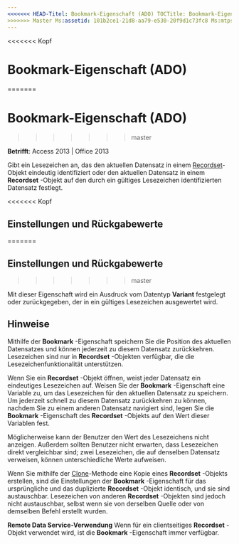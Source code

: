 ```yaml
---
<<<<<<< HEAD-Titel: Bookmark-Eigenschaft (ADO) TOCTitle: Bookmark-Eigenschaft (ADO) === Titel: Bookmark-Eigenschaft (ADO) TOCTitle: Bookmark-Eigenschaft (ADO)
>>>>>>> Master Ms:assetid: 101b2ce1-21d8-aa79-e530-20f9d1c73fc8 Ms:mtpsurl: https://msdn.microsoft.com/library/JJ248870(v=office.15) Ms:contentKeyID: 48543287 ms.date: 09/18/2015 Mtps_version: Office. 15
---
```


<<<<<<< Kopf
# <a name="bookmark-property-ado"></a>Bookmark-Eigenschaft (ADO)
=======
# <a name="bookmark-property-ado"></a>Bookmark-Eigenschaft (ADO)
>>>>>>> master


**Betrifft**: Access 2013 | Office 2013

Gibt ein Lesezeichen an, das den aktuellen Datensatz in einem [Recordset](recordset-object-ado.md)-Objekt eindeutig identifiziert oder den aktuellen Datensatz in einem **Recordset** -Objekt auf den durch ein gültiges Lesezeichen identifizierten Datensatz festlegt.

<<<<<<< Kopf
## <a name="settings-and-return-values"></a>Einstellungen und Rückgabewerte
=======
## <a name="settings-and-return-values"></a>Einstellungen und Rückgabewerte
>>>>>>> master

Mit dieser Eigenschaft wird ein Ausdruck vom Datentyp **Variant** festgelegt oder zurückgegeben, der in ein gültiges Lesezeichen ausgewertet wird.

## <a name="remarks"></a>Hinweise

Mithilfe der **Bookmark** -Eigenschaft speichern Sie die Position des aktuellen Datensatzes und können jederzeit zu diesem Datensatz zurückkehren. Lesezeichen sind nur in **Recordset** -Objekten verfügbar, die die Lesezeichenfunktionalität unterstützen.

Wenn Sie ein **Recordset** -Objekt öffnen, weist jeder Datensatz ein eindeutiges Lesezeichen auf. Weisen Sie der **Bookmark** -Eigenschaft eine Variable zu, um das Lesezeichen für den aktuellen Datensatz zu speichern. Um jederzeit schnell zu diesem Datensatz zurückkehren zu können, nachdem Sie zu einem anderen Datensatz navigiert sind, legen Sie die **Bookmark** -Eigenschaft des **Recordset** -Objekts auf den Wert dieser Variablen fest.

Möglicherweise kann der Benutzer den Wert des Lesezeichens nicht anzeigen. Außerdem sollten Benutzer nicht erwarten, dass Lesezeichen direkt vergleichbar sind; zwei Lesezeichen, die auf denselben Datensatz verweisen, können unterschiedliche Werte aufweisen.

Wenn Sie mithilfe der [Clone](clone-method-ado.md)-Methode eine Kopie eines **Recordset** -Objekts erstellen, sind die Einstellungen der **Bookmark** -Eigenschaft für das ursprüngliche und das duplizierte **Recordset** -Objekt identisch, und sie sind austauschbar. Lesezeichen von anderen **Recordset** -Objekten sind jedoch nicht austauschbar, selbst wenn sie von derselben Quelle oder von demselben Befehl erstellt wurden.

**Remote Data Service-Verwendung** Wenn für ein clientseitiges **Recordset** -Objekt verwendet wird, ist die **Bookmark** -Eigenschaft immer verfügbar.

